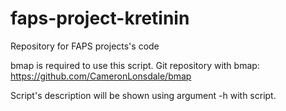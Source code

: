 # faps-project-kretinin
Repository for FAPS projects's code

bmap is required to use this script.
Git repository with bmap: https://github.com/CameronLonsdale/bmap

Script's description will be shown using argument -h with script.
